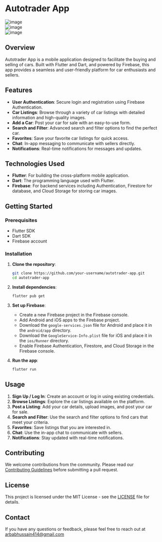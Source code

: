 # Autotrader App

![image](https://github.com/arbabhussain7/Autotrader/assets/135390371/62b0dbfc-bb7e-472f-90b5-138b69df1d66)                                              
![image](https://github.com/arbabhussain7/Autotrader/assets/135390371/b53694d1-50d5-4c89-a539-549b8ad5203d)                                         
![image](https://github.com/arbabhussain7/Autotrader/assets/135390371/25a1bdc6-8bc9-46e5-843f-ed7387781145)




## Overview

Autotrader App is a mobile application designed to facilitate the buying and selling of cars. Built with Flutter and Dart, and powered by Firebase, this app provides a seamless and user-friendly platform for car enthusiasts and sellers.

## Features

- **User Authentication**: Secure login and registration using Firebase Authentication.
- **Car Listings**: Browse through a variety of car listings with detailed information and high-quality images.
- **Add a Car**: Post your car for sale with an easy-to-use form.
- **Search and Filter**: Advanced search and filter options to find the perfect car.
- **Favorites**: Save your favorite car listings for quick access.
- **Chat**: In-app messaging to communicate with sellers directly.
- **Notifications**: Real-time notifications for messages and updates.

## Technologies Used

- **Flutter**: For building the cross-platform mobile application.
- **Dart**: The programming language used with Flutter.
- **Firebase**: For backend services including Authentication, Firestore for database, and Cloud Storage for storing car images.

## Getting Started

### Prerequisites

- Flutter SDK
- Dart SDK
- Firebase account

### Installation

1. **Clone the repository**:
    ```bash
    git clone https://github.com/your-username/autotrader-app.git
    cd autotrader-app
    ```

2. **Install dependencies**:
    ```bash
    flutter pub get
    ```

3. **Set up Firebase**:
    - Create a new Firebase project in the Firebase console.
    - Add Android and iOS apps to the Firebase project.
    - Download the `google-services.json` file for Android and place it in the `android/app` directory.
    - Download the `GoogleService-Info.plist` file for iOS and place it in the `ios/Runner` directory.
    - Enable Firebase Authentication, Firestore, and Cloud Storage in the Firebase console.

4. **Run the app**:
    ```bash
    flutter run
    ```

## Usage

1. **Sign Up / Log In**: Create an account or log in using existing credentials.
2. **Browse Listings**: Explore the car listings available on the platform.
3. **Post a Listing**: Add your car details, upload images, and post your car for sale.
4. **Search and Filter**: Use the search and filter options to find cars that meet your criteria.
5. **Favorites**: Save listings that you are interested in.
6. **Chat**: Use the in-app chat to communicate with sellers.
7. **Notifications**: Stay updated with real-time notifications.

## Contributing

We welcome contributions from the community. Please read our [Contributing Guidelines](link-to-contributing-guidelines) before submitting a pull request.

## License

This project is licensed under the MIT License - see the [LICENSE](LICENSE) file for details.

## Contact

If you have any questions or feedback, please feel free to reach out at [arbabhussain414@gmail.com](arbabhussain414@gmail.com)
